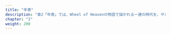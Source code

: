 ```yaml
---
title: "年表"
description: "章2「年表」では、Wheel of Heavenの物語で描かれる一連の時代を、やぎ座の時代から水瓶座の時代に至るまでの各星座に対応させて説明します。エロヒムという先進的な宇宙文明の活動と影響をこれらの時代を通じて探ります。遺伝的実験、人工生命の創造、地球の生態系の形成などが含まれます。聖書の重要な出来事は再解釈され、エロヒムと人類との深いつながりを示唆します。物語は歴史的な時代を織り交ぜながら、エロヒムが地球とその生命体に継続的に影響を与えていることを示しています。"
chapter: "2"
weight: 200
---
```

